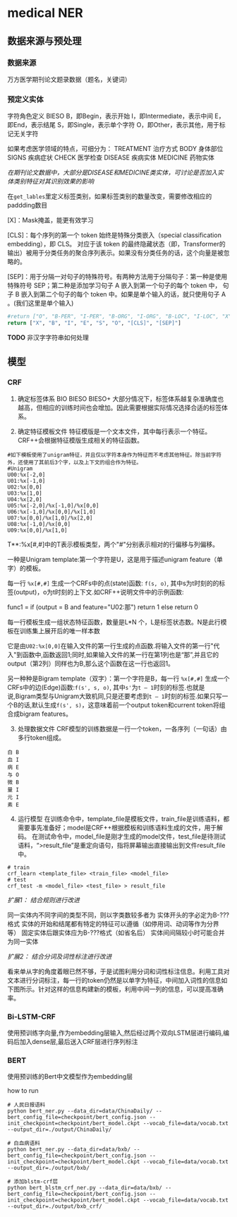 

# medical NER

## 数据来源与预处理

### 数据来源
万方医学期刊论文题录数据（题名，关键词）

### 预定义实体
字符角色定义 BIESO
B，即Begin，表示开始
I，即Intermediate，表示中间
E，即End，表示结尾
S，即Single，表示单个字符
O，即Other，表示其他，用于标记无关字符

如果考虑医学领域的特点，可细分为：
TREATMENT 治疗方式
BODY 身体部位
SIGNS 疾病症状
CHECK 医学检查
DISEASE 疾病实体
MEDICINE 药物实体

*在期刊论文数据中，大部分是DISEASE和MEDICINE类实体，可讨论是否加入实体类别特征对其识别效果的影响*

在`get_lables`里定义标签类别，如果标签类别的数量改变，需要修改相应的paddding数目

[X]：Mask掩盖，能更有效学习

[CLS]：每个序列的第一个 token 始终是特殊分类嵌入（special classification embedding），即 CLS。
对应于该 token 的最终隐藏状态（即，Transformer的输出）被用于分类任务的聚合序列表示。如果没有分类任务的话，这个向量是被忽略的。

[SEP]：用于分隔一对句子的特殊符号。有两种方法用于分隔句子：第一种是使用特殊符号 SEP；第二种是添加学习句子 A 嵌入到第一个句子的每个 token 中，
句子 B 嵌入到第二个句子的每个 token 中。如果是单个输入的话，就只使用句子 A 。(我们这里是单个输入)

```python
#return ["O", "B-PER", "I-PER", "B-ORG", "I-ORG", "B-LOC", "I-LOC", "X", "[CLS]", "[SEP]"]
return ["X", "B", "I", "E", "S", "O", "[CLS]", "[SEP]"]
```

**TODO**
非汉字字符串如何处理

## 模型

### CRF
1. 确定标签体系
BIO
BIESO
BIESO+
大部分情况下，标签体系越复杂准确度也越高，但相应的训练时间也会增加。因此需要根据实际情况选择合适的标签体系。


2. 确定特征模板文件
特征模版是一个文本文件，其中每行表示一个特征。CRF++会根据特征模版生成相关的特征函数。

```
#如下模板使用了unigram特征，并且仅以字符本身作为特征而不考虑其他特征。除当前字符外，还使用了其前后3个字，以及上下文的组合作为特征。
#Unigram
U00:%x[-2,0]
U01:%x[-1,0]
U02:%x[0,0]
U03:%x[1,0]
U04:%x[2,0]
U05:%x[-2,0]/%x[-1,0]/%x[0,0]
U06:%x[-1,0]/%x[0,0]/%x[1,0]
U07:%x[0,0]/%x[1,0]/%x[2,0]
U08:%x[-1,0]/%x[0,0]
U09:%x[0,0]/%x[1,0]

```

T**:%x[#,#]中的T表示模板类型，两个"#"分别表示相对的行偏移与列偏移。

一种是Unigram template:第一个字符是U，这是用于描述unigram feature（单字）的模板。

每一行 `%x[#,#]` 生成一个CRFs中的点(state)函数: `f(s, o)`, 其中s为t时刻的的标签(output)，o为t时刻的上下文.如CRF++说明文件中的示例函数:

func1 = if (output = B and feature="U02:那") return 1 else return 0

每一行模板生成一组状态特征函数，数量是L*N 个，L是标签状态数。N是此行模板在训练集上展开后的唯一样本数

它是由`U02:%x[0,0]`在输入文件的第一行生成的点函数.将输入文件的第一行"代入"到函数中,函数返回1;同时,如果输入文件的某一行在第1列也是“那”,并且它的output（第2列）同样也为B,那么这个函数在这一行也返回1。

另一种种是Bigram template（双字）：第一个字符是B，每一行 `%x[#,#]` 生成一个CRFs中的边(Edge)函数:`f(s', s, o)`, 其中`s'`为`t – 1`时刻的标签.也就是说,Bigram类型与Unigram大致机同,只是还要考虑到`t – 1`时刻的标签.如果只写一个B的话,默认生成`f(s', s)`，这意味着前一个output token和current token将组合成bigram features。


3. 处理数据文件
CRF模型的训练数据是一行一个token，一各序列（一句话）由多行token组成。
```
白 B
血 I
病 E
与 O
微 B
量 I
元 I
素 E
```


4. 运行模型
在训练命令中，template_file是模板文件，train_file是训练语料，都需要事先准备好；model是CRF++根据模板和训练语料生成的文件，用于解码。
在测试命令中，model_file是刚才生成的model文件，test_file是待测试语料，“>result_file”是重定向语句，指将屏幕输出直接输出到文件result_file中。
```shell
# train
crf_learn <template_file> <train_file> <model_file>
# test
crf_test -m <model_file> <test_file> > result_file
```



*扩展1： 结合规则进行改进*

同一实体内不同字间的类型不同，则以字类数较多者为
实体开头的字必定为B-???格式
实体的开始和结尾都有特定的特征可以遵循（如停用词、动词等作为分界等）
固定实体后跟实体应为B-???格式（如省名后）
实体间间隔较小时可能合并为同一实体

*扩展2： 结合分词及词性标注进行改进*

看来单从字的角度着眼已然不够，于是试图利用分词和词性标注信息。利用工具对文本进行分词标注，每一行的token仍然是以单字为特征，中间加入词性的信息如下图所示。针对这样的信息构建新的模板，利用中间一列的信息，可以提高准确率。


### Bi-LSTM-CRF
使用预训练字向量,作为embedding层输入,然后经过两个双向LSTM层进行编码,编码后加入dense层,最后送入CRF层进行序列标注

### BERT
使用预训练的Bert中文模型作为embedding层

how to run
```shell
# 人民日报语料
python bert_ner.py --data_dir=data/ChinaDaily/ --bert_config_file=checkpoint/bert_config.json --init_checkpoint=checkpoint/bert_model.ckpt --vocab_file=data/vocab.txt --output_dir=./output/ChinaDaily/

# 白血病语料
python bert_ner.py --data_dir=data/bxb/ --bert_config_file=checkpoint/bert_config.json --init_checkpoint=checkpoint/bert_model.ckpt --vocab_file=data/vocab.txt --output_dir=./output/bxb/

# 添加blstm-crf层
python bert_blstm_crf_ner.py --data_dir=data/bxb/ --bert_config_file=checkpoint/bert_config.json --init_checkpoint=checkpoint/bert_model.ckpt --vocab_file=data/vocab.txt --output_dir=./output/bxb_crf/
```